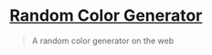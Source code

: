 # [Random Color Generator](https://a-isaiahharvey.github.io/random-color-generator/)

> A random color generator on the web

